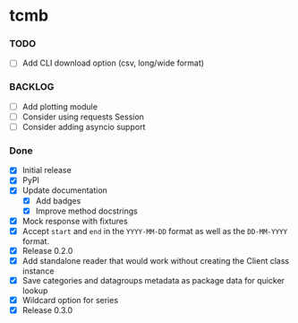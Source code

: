 # tcmb

### TODO
- [ ] Add CLI download option (csv, long/wide format)


### BACKLOG
- [ ] Add plotting module
- [ ] Consider using requests Session
- [ ] Consider adding asyncio support

### Done
- [x] Initial release
- [x] PyPI
- [x] Update documentation
    - [x] Add badges
    - [x] Improve method docstrings
- [x] Mock response with fixtures 
- [x] Accept `start` and `end` in the `YYYY-MM-DD` format as well as the `DD-MM-YYYY` format.
- [x] Release 0.2.0
- [x] Add standalone reader that would work without creating the Client class instance
- [x] Save categories and datagroups metadata as package data for quicker lookup
- [x] Wildcard option for series
- [x] Release 0.3.0

